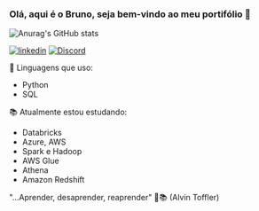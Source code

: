 ### Olá, aqui é o Bruno, seja bem-vindo ao meu portifólio  👋

![Anurag's GitHub stats](https://github-readme-stats.vercel.app/api?username=brunolopesk&show_icons=true&theme=onedark)

[![linkedin](https://img.shields.io/badge/LinkedIn-0077B5?style=for-the-badge&logo=linkedin&logoColor=white)](https://www.linkedin.com/in/bruno-santos-581a11240/)
[![Discord](https://img.shields.io/badge/Discord-7289DA?style=for-the-badge&logo=discord&logoColor=white)]()


🚀 Linguagens que uso:
- Python
- SQL
   

📚 Atualmente estou estudando:
- Databricks
- Azure, AWS
- Spark e Hadoop
- AWS Glue
- Athena
- Amazon Redshift


"...Aprender, desaprender, reaprender" 🚀📚 (Alvin Toffler)



